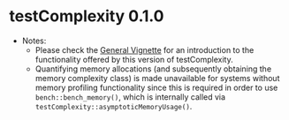 # testComplexity 0.1.0

* Notes:
  * Please check the [General Vignette](https://anirban166.github.io/testComplexity/articles/testComplexity.html) for an introduction to the functionality offered by this version of testComplexity.
  * Quantifying memory allocations (and subsequently obtaining the memory complexity class) is made unavailable for systems without memory profiling functionality since this is required in order to use `bench::bench_memory()`, which is internally called via `testComplexity::asymptoticMemoryUsage()`.
